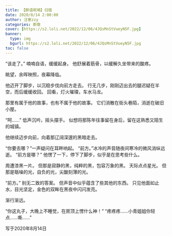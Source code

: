 ```yaml
---
title: 【醉语呢喃】归宿
date: 2020/8/14 2:00:00
author: 汪崽zzy
categories: 断章
cover: [https://s2.loli.net/2022/12/06/4JQsMnStVueyN5F.jpg]
banner: 
  type: img
  bgurl: https://s2.loli.net/2022/12/06/4JQsMnStVueyN5F.jpg
toc: false
---
```


“该走了。”
喃喃自语，缓缓起身。
他舒展着筋骨，以缓解久坐带来的酸疼。
<br>

眺望，余晖映照，夜幕降临。
<br>

他迈开了脚步，以沉稳步伐向前方走去。
行无几步，刚刚迈出去的腿迟疑在半空，而后缓缓收回。
回看，灯火璀璨，车水马龙。
<br>

那里有属于他的故事，也有不属于他的故事。
它们消散在街头巷陌，消逝在破旧小屋。
<br>

“呵……”
低声沉吟，摇头摆手。
似想将那陈年往事留在身后，留在这熟悉又陌生的城镇。
<br>

他继续迈步向前，向着那辽阔深邃的黑暗走去。
<br>

“你要去哪？”一声疑问在耳畔响起。
“前方。”冰冷的声音随夜间寒冷的微风消纵远逝。
“前方是哪？”
他愣了一下，停下了脚步，似乎是在思考些什么。
<br>

周遭漆黑一片。
但那是寂静的黑，纯粹的黑，包容万象的黑。
天际点点星光。
但那是聒噪的光，自负的光，尖酸刻薄的光。
<br>

“前方。”
别无二致的答案。
但声音中似乎蕴含了些其他的东西。
只见他面如止水，目光坚定，金色的双眸在黑夜中闪闪发亮。
<br>

渐行渐远。
<br>

“你这丸子，大晚上不睡觉，在房顶上愣什么神！”
“疼疼疼……小青姐姐你轻点……嘶……”
<br>

写于2020年8月14日